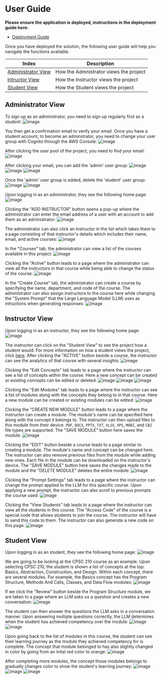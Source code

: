 # User Guide

**Please ensure the application is deployed, instructions in the deployment guide here:**
- [Deployment Guide](./deploymentGuide.md)

Once you have deployed the solution, the following user guide will help you navigate the functions available.

| Index    | Description |
| -------- | ------- |
| [Administrator View](#admin-view)  | How the Admnistrator views the project | 
| [Intructor View](#intructor-view)  | How the Instructor views the project |
| [Student View](#student-view)  | How the Student views the project |

## Administrator View
To sign up as an administrator, you need to sign up regularly first as a student:
![image](./images/create-account.png)

You then get a confirmation email to verify your email. Once you have a student account, to become an adminstrator, you need to change your user group with Cognito through the AWS Console:
![image](./images/user-pool.png)

After clicking the user pool of the project, you need to find your email:
![image](./images/users.png)

After clicking your email, you can add the 'admin' user group:
![image](./images/add-user-group.png)
![image](./images/select-admin.png)
![image](./images/admin-added.png)

Once the 'admin' user group is added, delete the 'student' user group:
![image](./images/delete-student.png)
![image](./images/only-admin.png)

Upon logging in as an administrator, they see the following home page:
![image](./images/admin-home-page.png)

Clicking the "ADD INSTRUCTOR" button opens a pop-up where the administrator can enter the email address of a user with an account to add them as an administrator:
![image](./images/admin-add-instructor.png)

The administrator can also click an instructor in the list which takes them to a page consisting of that instructor's details which includes their name, email, and active courses:
![image](./images/admin-instructor-details.png)

In the "Courses" tab, the administrator can view a list of the courses available in this project:
![image](./images/admin-courses.png)

Clicking the "Active" button leads to a page where the administrator can view all the instructors in that course while being able to change the status of the course:
![image](./images/admin-active.png)

In the "Create Course" tab, the administrator can create a course by specifying the name, department, and code of the course. The administrator can also assign instructors to the course here while changing the "System Prompt" that the Large Language Model (LLM) uses as intructions when generating responses:
![image](./images/admin-create-course.png)

## Instructor View
Upon logging in as an instructor, they see the following home page:
![image](./images/instructor-home-page.png)

The instructor can click on the "Student View" to see the project how a student would. For more information on how a student views the project, click [here](#student-view). After clicking the "ACTIVE" button beside a course, the instructor can see the analytics of that course with several insights:
![image](./images/instructor-analytics.png)

Clicking the "Edit Concepts" tab leads to a page where the instructor can see a list of concepts within the course. Here a new concept can be created or existing concepts can be edited or deleted:
![image](./images/instructor-edit-concept.png)
![image](./images/instructor-create-concept.png)
![image](./images/instructor-change-concept.png)

Clicking the "Edit Modules" tab leads to a page where the instructor can see a list of modules along with the concepts they belong to in that course. Here a new module can be created or existing modules can be edited:
![image](./images/instructor-edit-modules.png)

Clicking the "CREATE NEW MODULE" button leads to a page where the instructor can create a module. The module's name can be specified here along with the concept it belongs to. The instructor can then upload files to this module from their device. `PDF`, `DOCX`, `PPTX`, `TXT`, `XLSX`, `XPS`, `MOBI`, and `CBZ` file types are supported. The "SAVE MODULE" button here saves the module:
![image](./images/instructor-create-module.png)

Clicking the "EDIT" button beside a course leads to a page similar to creating a module. The module's name and concept can be changed here. The instructor can also remove previous files from the module while adding new ones. Each file in the module can be downloaded on the instructor's device. The "SAVE MODULE" button here saves the changes made to the module and the "DELETE MODULE" deletes the entire module:
![image](./images/instructor-create-module.png)

Clicking the "Prompt Settings" tab leads to a page where the instructor can change the prompt applied to the LLM for this specific course. Upon applying a new prompt, the instructor can also scroll to previous prompts the course used:
![image](./images/instructor-prompt-settings.png)

Clicking the "View Students" tab leads to a page where the instructor can view all the students in this course. The "Access Code" of the course is a special code that allows students to join the course. The instructor will have to send this code to them. The instructor can also generate a new code on this page:
![image](./images/instructor-view-students.png)

## Student View
Upon logging in as an student, they see the following home page:
![image](./images/student-home-page.png)

We are going to be looking at the CPSC 210 course as an example. Upon selecting CPSC 210, the student is shown a list of concepts at the top: Basics, Abstraction, Construction, and Design. Within each concept, there are several modules. For example, the Basics concept has the Program Structure, Methods And Calls, Classes, and Data Flow modules:
![image](./images/student-modules.png)

If we click the "Review" button beside the Program Structure module, we are taken to a page where an LLM asks us a question and creates a new conversation:
![image](./images/student-new-conversation.png)

The student can then answer the questions the LLM asks in a conversation manner. Upon answering multiple questions correctly, the LLM determines when the student has achieved competency over the module:
![image](./images/student-conversation-1.png)
![image](./images/student-conversation-2.png)

Upon going back to the list of modules in this course, the student can see their learning journey as the module they achieved competency for is complete. The concept that module belonged to has also slightly changed in color by going from an inital red color to orange:
![image](./images/student-complete-module.png)

After completing more modules, the concept those modules belongs to gradually changes color to show the student's learning journey:
![image](./images/student-complete-module-1.png)
![image](./images/student-complete-module-2.png)
![image](./images/student-complete-module-3.png)